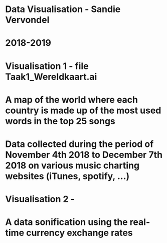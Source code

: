 # Data Visualisation - Sandie Vervondel
# 2018-2019


# Visualisation 1 - file Taak1_Wereldkaart.ai
# A map of the world where each country is made up of the most used words in the top 25 songs 
# Data collected during the period of November 4th 2018 to December 7th 2018 on various music charting websites (iTunes, spotify, ...)

# Visualisation 2 -
# A data sonification using the real-time currency exchange rates


